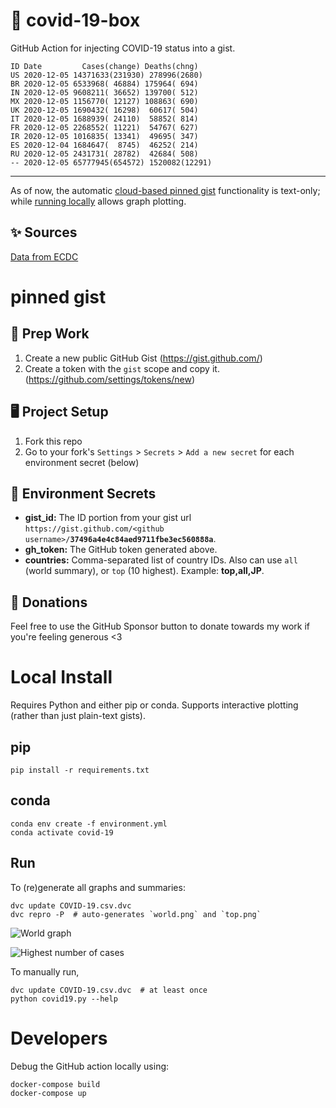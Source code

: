 # 🏥 covid-19-box

GitHub Action for injecting COVID-19 status into a gist.

```
ID Date         Cases(change) Deaths(chng)
US 2020-12-05 14371633(231930) 278996(2680)
BR 2020-12-05 6533968( 46884) 175964( 694)
IN 2020-12-05 9608211( 36652) 139700( 512)
MX 2020-12-05 1156770( 12127) 108863( 690)
UK 2020-12-05 1690432( 16298)  60617( 504)
IT 2020-12-05 1688939( 24110)  58852( 814)
FR 2020-12-05 2268552( 11221)  54767( 627)
IR 2020-12-05 1016835( 13341)  49695( 347)
ES 2020-12-04 1684647(  8745)  46252( 214)
RU 2020-12-05 2431731( 28782)  42684( 508)
-- 2020-12-05 65777945(654572) 1520082(12291)
```

---

As of now, the automatic [cloud-based pinned gist](#pinned-gist) functionality is text-only;
while [running locally](#local-install) allows graph plotting.

## ✨ Sources

[Data from ECDC](https://www.ecdc.europa.eu/en/publications-data/download-todays-data-geographic-distribution-covid-19-cases-worldwide)

# pinned gist

## 🎒 Prep Work
1. Create a new public GitHub Gist (https://gist.github.com/)
1. Create a token with the `gist` scope and copy it. (https://github.com/settings/tokens/new)

## 🖥 Project Setup
1. Fork this repo
1. Go to your fork's `Settings` > `Secrets` > `Add a new secret` for each environment secret (below)

## 🤫 Environment Secrets
- **gist_id:** The ID portion from your gist url `https://gist.github.com/<github username>/`**`37496a4e4c84aed9711fbe3ec560888a`**.
- **gh_token:** The GitHub token generated above.
- **countries:** Comma-separated list of country IDs. Also can use `all` (world summary), or `top` (10 highest). Example: **top,all,JP**.

## 💸 Donations

Feel free to use the GitHub Sponsor button to donate towards my work if you're feeling generous <3

# Local Install

Requires Python and either pip or conda. Supports interactive plotting (rather than just plain-text gists).

## pip

```
pip install -r requirements.txt
```

## conda

```
conda env create -f environment.yml
conda activate covid-19
```

## Run

To (re)generate all graphs and summaries:

```
dvc update COVID-19.csv.dvc
dvc repro -P  # auto-generates `world.png` and `top.png`
```

![World graph](world.png)

![Highest number of cases](top.png)

To manually run,

```
dvc update COVID-19.csv.dvc  # at least once
python covid19.py --help
```

# Developers

Debug the GitHub action locally using:

```
docker-compose build
docker-compose up
```
